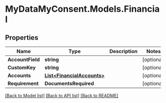 # MyDataMyConsent.Models.Financial

## Properties

Name | Type | Description | Notes
------------ | ------------- | ------------- | -------------
**AccountField** | **string** |  | [optional] 
**CustomKey** | **string** |  | [optional] 
**Accounts** | [**List&lt;FinancialAccounts&gt;**](FinancialAccounts.md) |  | [optional] 
**Requirement** | **DocumentsRequired** |  | [optional] 

[[Back to Model list]](../README.md#documentation-for-models) [[Back to API list]](../README.md#documentation-for-api-endpoints) [[Back to README]](../README.md)


